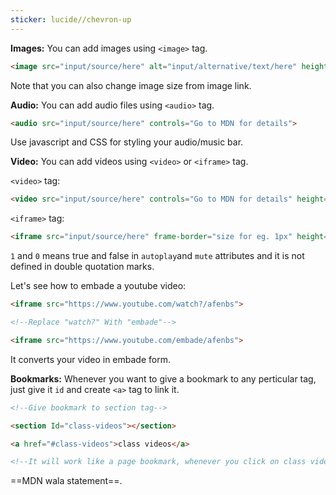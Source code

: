 ```yaml
---
sticker: lucide//chevron-up
---
```

**Images:** 
You can add images using `<image>` tag.
```html
<image src="input/source/here" alt="input/alternative/text/here" height="size" width="size">
```
Note that you can also change image size from image link.

**Audio:** 
You can add audio files using `<audio>` tag.
```html
<audio src="input/source/here" controls="Go to MDN for details">
```
Use javascript and CSS for styling your audio/music bar.

**Video:** 
You can add videos using `<video>` or `<iframe>` tag.

`<video>` tag:
```html
<video src="input/source/here" controls="Go to MDN for details" height="size" width="size">
```

`<iframe>` tag:

```html
<iframe src="input/source/here" frame-border="size for eg. 1px" height="size" width="size" autoplay=1 mute=0>
```
`1` and `0` means true and false in `autoplay`and `mute` attributes and it is not defined in double quotation marks.

Let's see how to embade a youtube video:

```html
<iframe src="https://www.youtube.com/watch?/afenbs">

<!--Replace "watch?" With "embade"-->

<iframe src="https://www.youtube.com/embade/afenbs">
```
It converts your video in embade form.

**Bookmarks:** 
Whenever you want to give a bookmark to any perticular tag, just give it `id` and create `<a>` tag to link it.

```html
<!--Give bookmark to section tag-->

<section Id="class-videos"></section>

<a href="#class-videos">class videos</a>

<!--It will work like a page bookmark, whenever you click on class videos(which is anchor tag), you will redirect to the section tag-->
```

==MDN wala statement==.